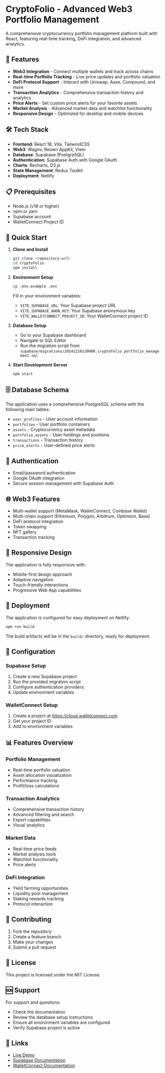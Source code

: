 # CryptoFolio - Advanced Web3 Portfolio Management

A comprehensive cryptocurrency portfolio management platform built with React, featuring real-time tracking, DeFi integration, and advanced analytics.

## 🚀 Features

- **Web3 Integration** - Connect multiple wallets and track across chains
- **Real-time Portfolio Tracking** - Live price updates and portfolio valuation
- **DeFi Protocol Support** - Interact with Uniswap, Aave, Compound, and more
- **Transaction Analytics** - Comprehensive transaction history and analytics
- **Price Alerts** - Set custom price alerts for your favorite assets
- **Market Analysis** - Advanced market data and watchlist functionality
- **Responsive Design** - Optimized for desktop and mobile devices

## 🛠️ Tech Stack

- **Frontend**: React 18, Vite, TailwindCSS
- **Web3**: Wagmi, Reown AppKit, Viem
- **Database**: Supabase (PostgreSQL)
- **Authentication**: Supabase Auth with Google OAuth
- **Charts**: Recharts, D3.js
- **State Management**: Redux Toolkit
- **Deployment**: Netlify

## 📋 Prerequisites

- Node.js (v18 or higher)
- npm or yarn
- Supabase account
- WalletConnect Project ID

## 🚀 Quick Start

1. **Clone and Install**
   ```bash
   git clone <repository-url>
   cd cryptofolio
   npm install
   ```

2. **Environment Setup**
   ```bash
   cp .env.example .env
   ```
   
   Fill in your environment variables:
   - `VITE_SUPABASE_URL`: Your Supabase project URL
   - `VITE_SUPABASE_ANON_KEY`: Your Supabase anonymous key
   - `VITE_WALLETCONNECT_PROJECT_ID`: Your WalletConnect project ID

3. **Database Setup**
   - Go to your Supabase dashboard
   - Navigate to SQL Editor
   - Run the migration script from `supabase/migrations/20241216120000_cryptofolio_portfolio_management.sql`

4. **Start Development Server**
   ```bash
   npm start
   ```

## 🗄️ Database Schema

The application uses a comprehensive PostgreSQL schema with the following main tables:

- `user_profiles` - User account information
- `portfolios` - User portfolio containers
- `assets` - Cryptocurrency asset metadata
- `portfolio_assets` - User holdings and positions
- `transactions` - Transaction history
- `price_alerts` - User-defined price alerts

## 🔐 Authentication

- Email/password authentication
- Google OAuth integration
- Secure session management with Supabase Auth

## 🌐 Web3 Features

- Multi-wallet support (MetaMask, WalletConnect, Coinbase Wallet)
- Multi-chain support (Ethereum, Polygon, Arbitrum, Optimism, Base)
- DeFi protocol integration
- Token swapping
- NFT gallery
- Transaction tracking

## 📱 Responsive Design

The application is fully responsive with:
- Mobile-first design approach
- Adaptive navigation
- Touch-friendly interactions
- Progressive Web App capabilities

## 🚀 Deployment

The application is configured for easy deployment on Netlify:

```bash
npm run build
```

The build artifacts will be in the `build/` directory, ready for deployment.

## 🔧 Configuration

### Supabase Setup
1. Create a new Supabase project
2. Run the provided migration script
3. Configure authentication providers
4. Update environment variables

### WalletConnect Setup
1. Create a project at https://cloud.walletconnect.com
2. Get your project ID
3. Add to environment variables

## 📊 Features Overview

### Portfolio Management
- Real-time portfolio valuation
- Asset allocation visualization
- Performance tracking
- Profit/loss calculations

### Transaction Analytics
- Comprehensive transaction history
- Advanced filtering and search
- Export capabilities
- Visual analytics

### Market Data
- Real-time price feeds
- Market analysis tools
- Watchlist functionality
- Price alerts

### DeFi Integration
- Yield farming opportunities
- Liquidity pool management
- Staking rewards tracking
- Protocol interaction

## 🤝 Contributing

1. Fork the repository
2. Create a feature branch
3. Make your changes
4. Submit a pull request

## 📄 License

This project is licensed under the MIT License.

## 🆘 Support

For support and questions:
- Check the documentation
- Review the database setup instructions
- Ensure all environment variables are configured
- Verify Supabase project is active

## 🔗 Links

- [Live Demo](https://cryptofolio-demo.netlify.app)
- [Supabase Documentation](https://supabase.com/docs)
- [WalletConnect Documentation](https://docs.walletconnect.com)